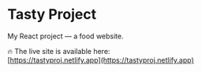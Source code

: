 # Tasty Project

My React project — a food website.

🔥 The live site is available here:  
[https://tastyproj.netlify.app](https://tastyproj.netlify.app)
